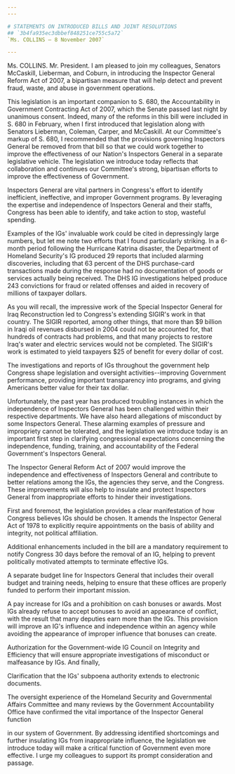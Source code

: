 ```yaml
---
---

# STATEMENTS ON INTRODUCED BILLS AND JOINT RESOLUTIONS
## `3b4fa935ec3dbbef848251ce755c5a72`
`Ms. COLLINS — 8 November 2007`

---
```



Ms. COLLINS. Mr. President. I am pleased to join my colleagues, 
Senators McCaskill, Lieberman, and Coburn, in introducing the Inspector 
General Reform Act of 2007, a bipartisan measure that will help detect 
and prevent fraud, waste, and abuse in government operations.

This legislation is an important companion to S. 680, the 
Accountability in Government Contracting Act of 2007, which the Senate 
passed last night by unanimous consent. Indeed, many of the reforms in 
this bill were included in S. 680 in February, when I first introduced 
that legislation along with Senators Lieberman, Coleman, Carper, and 
McCaskill. At our Committee's markup of S. 680, I recommended that the 
provisions governing Inspectors General be removed from that bill so 
that we could work together to improve the effectiveness of our 
Nation's Inspectors General in a separate legislative vehicle. The 
legislation we introduce today reflects that collaboration and 
continues our Committee's strong, bipartisan efforts to improve the 
effectiveness of Government.

Inspectors General are vital partners in Congress's effort to 
identify inefficient, ineffective, and improper Government programs. By 
leveraging the expertise and independence of Inspectors General and 
their staffs, Congress has been able to identify, and take action to 
stop, wasteful spending.

Examples of the IGs' invaluable work could be cited in depressingly 
large numbers, but let me note two efforts that I found particularly 
striking. In a 6-month period following the Hurricane Katrina disaster, 
the Department of Homeland Security's IG produced 29 reports that 
included alarming discoveries, including that 63 percent of the DHS 
purchase-card transactions made during the response had no 
documentation of goods or services actually being received. The DHS IG 
investigations helped produce 243 convictions for fraud or related 
offenses and aided in recovery of millions of taxpayer dollars.

As you will recall, the impressive work of the Special Inspector 
General for Iraq Reconstruction led to Congress's extending SIGIR's 
work in that country. The SIGIR reported, among other things, that more 
than $9 billion in Iraqi oil revenues disbursed in 2004 could not be 
accounted for, that hundreds of contracts had problems, and that many 
projects to restore Iraq's water and electric services would not be 
completed. The SIGIR's work is estimated to yield taxpayers $25 of 
benefit for every dollar of cost.


The investigations and reports of IGs throughout the government help 
Congress shape legislation and oversight activities--improving 
Government performance, providing important transparency into programs, 
and giving Americans better value for their tax dollar.

Unfortunately, the past year has produced troubling instances in 
which the independence of Inspectors General has been challenged within 
their respective departments. We have also heard allegations of 
misconduct by some Inspectors General. These alarming examples of 
pressure and impropriety cannot be tolerated, and the legislation we 
introduce today is an important first step in clarifying congressional 
expectations concerning the independence, funding, training, and 
accountability of the Federal Government's Inspectors General.

The Inspector General Reform Act of 2007 would improve the 
independence and effectiveness of Inspectors General and contribute to 
better relations among the IGs, the agencies they serve, and the 
Congress. These improvements will also help to insulate and protect 
Inspectors General from inappropriate efforts to hinder their 
investigations.

First and foremost, the legislation provides a clear manifestation of 
how Congress believes IGs should be chosen. It amends the Inspector 
General Act of 1978 to explicitly require appointments on the basis of 
ability and integrity, not political affiliation.

Additional enhancements included in the bill are a mandatory 
requirement to notify Congress 30 days before the removal of an IG, 
helping to prevent politically motivated attempts to terminate 
effective IGs.

A separate budget line for Inspectors General that includes their 
overall budget and training needs, helping to ensure that these offices 
are properly funded to perform their important mission.

A pay increase for IGs and a prohibition on cash bonuses or awards. 
Most IGs already refuse to accept bonuses to avoid an appearance of 
conflict, with the result that many deputies earn more than the IGs. 
This provision will improve an IG's influence and independence within 
an agency while avoiding the appearance of improper influence that 
bonuses can create.

Authorization for the Government-wide IG Council on Integrity and 
Efficiency that will ensure appropriate investigations of misconduct or 
malfeasance by IGs. And finally,

Clarification that the IGs' subpoena authority extends to electronic 
documents.

The oversight experience of the Homeland Security and Governmental 
Affairs Committee and many reviews by the Government Accountability 
Office have confirmed the vital importance of the Inspector General 
function


in our system of Government. By addressing identified shortcomings and 
further insulating IGs from inappropriate influence, the legislation we 
introduce today will make a critical function of Government even more 
effective. I urge my colleagues to support its prompt consideration and 
passage.